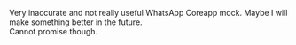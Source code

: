 Very inaccurate and not really useful WhatsApp Coreapp mock. Maybe I will make something better in the future.  
Cannot promise though.